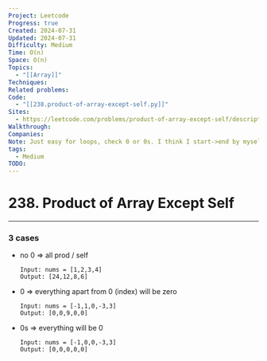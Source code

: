 ```yaml
---
Project: Leetcode
Progress: true
Created: 2024-07-31
Updated: 2024-07-31
Difficulty: Medium
Time: O(n)
Space: O(n)
Topics:
  - "[[Array]]"
Techniques: 
Related problems: 
Code:
  - "[[238.product-of-array-except-self.py]]"
Sites:
  - https://leetcode.com/problems/product-of-array-except-self/description/
Walkthrough: 
Companies: 
Note: Just easy for loops, check 0 or 0s. I think I start->end by myself. looks nice
tags:
  - Medium
TODO: 
---
```

# 238. Product of Array Except Self
---
### 3 cases
- no 0 => all prod / self
	```
	Input: nums = [1,2,3,4]
	Output: [24,12,8,6]
	```
- 0  => everything apart from 0 (index) will be zero
	```
	Input: nums = [-1,1,0,-3,3]
	Output: [0,0,9,0,0]
	```
- 0s => everything will be 0
	```
	Input: nums = [-1,0,0,-3,3]
	Output: [0,0,0,0,0]
	```